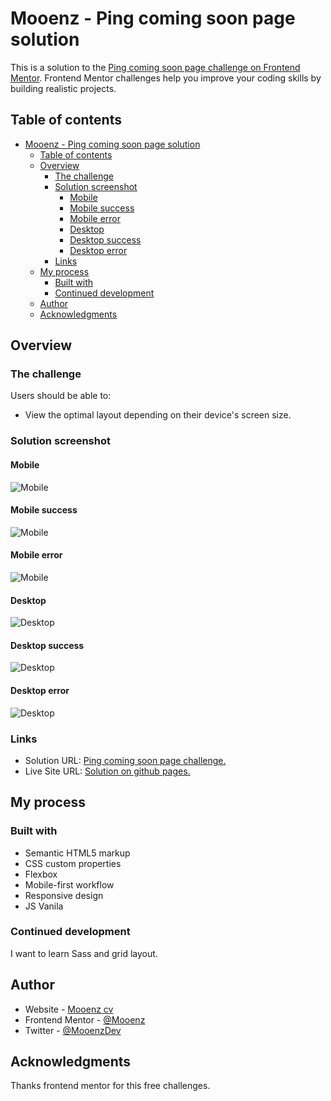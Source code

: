 # Mooenz - Ping coming soon page solution

This is a solution to the [Ping coming soon page challenge on Frontend Mentor](https://www.frontendmentor.io/challenges/ping-single-column-coming-soon-page-5cadd051fec04111f7b848da). Frontend Mentor challenges help you improve your coding skills by building realistic projects. 

## Table of contents

- [Mooenz - Ping coming soon page solution](#mooenz---ping-coming-soon-page-solution)
  - [Table of contents](#table-of-contents)
  - [Overview](#overview)
    - [The challenge](#the-challenge)
    - [Solution screenshot](#solution-screenshot)
      - [Mobile](#mobile)
      - [Mobile success](#mobile-success)
      - [Mobile error](#mobile-error)
      - [Desktop](#desktop)
      - [Desktop success](#desktop-success)
      - [Desktop error](#desktop-error)
    - [Links](#links)
  - [My process](#my-process)
    - [Built with](#built-with)
    - [Continued development](#continued-development)
  - [Author](#author)
  - [Acknowledgments](#acknowledgments)

## Overview

### The challenge

Users should be able to:

- View the optimal layout depending on their device's screen size.

### Solution screenshot

#### Mobile
![Mobile](./solution-capture/mooenz-mobile-solution.png)

#### Mobile success
![Mobile](./solution-capture/mooenz-mobile-success-solution.png)

#### Mobile error
![Mobile](./solution-capture/mooenz-mobile-error-solution.png)

#### Desktop
![Desktop](./solution-capture/mooenz-desktop-solution.png)

#### Desktop success
![Desktop](./solution-capture/mooenz-desktop-success-solution.png)

#### Desktop error
![Desktop](./solution-capture/mooenz-desktop-error-solution.png)


### Links

- Solution URL: [Ping coming soon page challenge.](https://www.frontendmentor.io/solutions/html-css-flexbox-mobile-first-responsive-design-vanila-js-S-wNd2haz)
- Live Site URL: [Solution on github pages.](https://mooenz.github.io/portfolio-frontendmentor//ping-coming-soon-page-master/)

## My process

### Built with

- Semantic HTML5 markup
- CSS custom properties
- Flexbox
- Mobile-first workflow
- Responsive design
- JS Vanila

### Continued development

I want to learn Sass and grid layout.

## Author

- Website - [Mooenz cv](https://mooenz.github.io/curriculum-vitae/)
- Frontend Mentor - [@Mooenz](https://www.frontendmentor.io/profile/Mooenz)
- Twitter - [@MooenzDev](https://www.twitter.com/MooenzDev)

## Acknowledgments

Thanks frontend mentor for this free challenges.